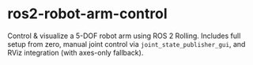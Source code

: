 # ros2-robot-arm-control
Control &amp; visualize a 5-DOF robot arm using ROS 2 Rolling. Includes full setup from zero, manual joint control via `joint_state_publisher_gui`, and RViz integration (with axes-only fallback).
